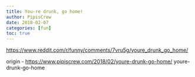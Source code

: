 ```yaml
---
title: You-re drunk, go home!
author: PipisCrew
date: 2018-02-07
categories: [fun]
toc: true
---
```


https://www.reddit.com/r/funny/comments/7vru5g/youre_drunk_go_home/

origin - https://www.pipiscrew.com/2018/02/youre-drunk-go-home/ youre-drunk-go-home
